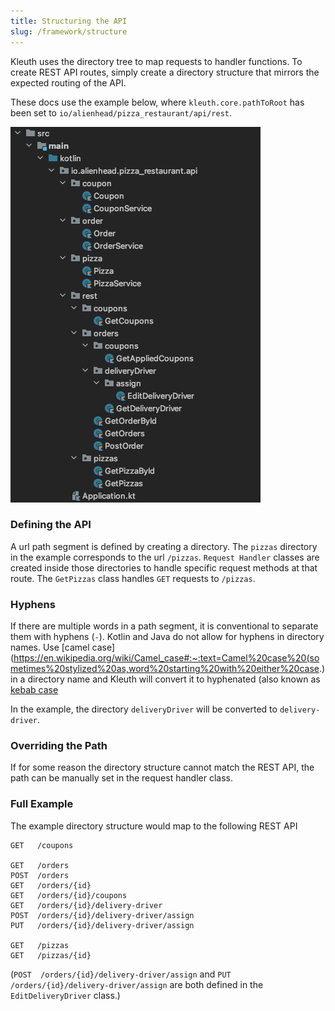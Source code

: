 ```yaml
---
title: Structuring the API
slug: /framework/structure
---
```


Kleuth uses the directory tree to map requests to handler functions. 
To create REST API routes, simply create a directory structure that mirrors the expected routing of the API.

These docs use the example below, where `kleuth.core.pathToRoot` has been set to `io/alienhead/pizza_restaurant/api/rest`.

![Pizza Restauruant REST API](../assets/pizza_api_structure.png)

### Defining the API

A url path segment is defined by creating a directory. 
The `pizzas` directory in the example corresponds to the url `/pizzas`. 
`Request Handler` classes are created inside those directories to handle specific request methods at that route. The `GetPizzas` class handles `GET` requests to `/pizzas`.


### Hyphens
If there are multiple words in a path segment, it is conventional to separate them with hyphens (`-`).
Kotlin and Java do not allow for hyphens in directory names. 
Use [camel case](https://en.wikipedia.org/wiki/Camel_case#:~:text=Camel%20case%20(sometimes%20stylized%20as,word%20starting%20with%20either%20case.) in a directory name and Kleuth will convert it to hyphenated (also known as [kebab case](https://en.wikipedia.org/wiki/Kebab_case)

In the example, the directory `deliveryDriver` will be converted to `delivery-driver`.

### Overriding the Path
If for some reason the directory structure cannot match the REST API, the path can be manually set in the request handler class.

### Full Example
The example directory structure would map to the following REST API

```
GET   /coupons

GET   /orders
POST  /orders
GET   /orders/{id}
GET   /orders/{id}/coupons
GET   /orders/{id}/delivery-driver
POST  /orders/{id}/delivery-driver/assign 
PUT   /orders/{id}/delivery-driver/assign

GET   /pizzas
GET   /pizzas/{id}
```

(`POST  /orders/{id}/delivery-driver/assign` and `PUT /orders/{id}/delivery-driver/assign` are both defined in the `EditDeliveryDriver` class.)
